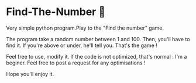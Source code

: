# Find-The-Number :rocket: 

Very simple python program.Play to the "Find the number" game.

The program take a random number between 1 and 100. Then, you'll have to find it. If you're above or under, he'll tell you. That's the game ! 

Feel free to use, modify it. If the code is not optimized, that's normal : I'm a beginer. Feel free to post a request for any optimisations !

Hope you'll enjoy it.
